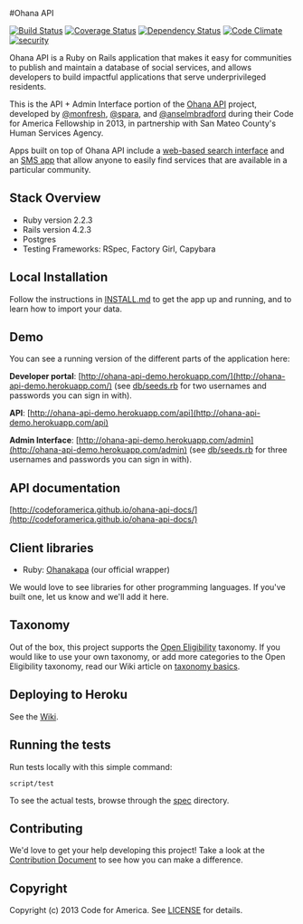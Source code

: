 #Ohana API

[![Build Status](https://travis-ci.org/codeforamerica/ohana-api.png?branch=master)](https://travis-ci.org/codeforamerica/ohana-api) [![Coverage Status](https://coveralls.io/repos/codeforamerica/ohana-api/badge.png?branch=master)](https://coveralls.io/r/codeforamerica/ohana-api) [![Dependency Status](https://gemnasium.com/codeforamerica/ohana-api.svg)](https://gemnasium.com/codeforamerica/ohana-api) [![Code Climate](https://codeclimate.com/github/codeforamerica/ohana-api.png)](https://codeclimate.com/github/codeforamerica/ohana-api)
[![security](https://hakiri.io/github/codeforamerica/ohana-api/master.svg)](https://hakiri.io/github/codeforamerica/ohana-api/master)

Ohana API is a Ruby on Rails application that makes it easy for communities to publish and maintain a database of social services, and allows developers to build impactful applications that serve underprivileged residents.

This is the API + Admin Interface portion of the [Ohana API](http://ohanapi.org) project, developed by [@monfresh](https://github.com/monfresh), [@spara](https://github.com/spara), and [@anselmbradford](https://github.com/anselmbradford) during their Code for America Fellowship in 2013, in partnership with San Mateo County's Human Services Agency.

Apps built on top of Ohana API include a [web-based search interface](https://github.com/codeforamerica/ohana-web-search) and an [SMS app] that allow anyone to easily find services that are available in a particular community.

[SMS app]: https://github.com/monfresh/ohana-sms

## Stack Overview

* Ruby version 2.2.3
* Rails version 4.2.3
* Postgres
* Testing Frameworks: RSpec, Factory Girl, Capybara

## Local Installation

Follow the instructions in [INSTALL.md][install] to get the app up and running, and to learn how to import your data.

[install]: https://github.com/codeforamerica/ohana-api/blob/master/INSTALL.md

## Demo
You can see a running version of the different parts of the application here:

**Developer portal**: [http://ohana-api-demo.herokuapp.com/](http://ohana-api-demo.herokuapp.com/)
(see [db/seeds.rb][developer_portal_seeds] for two usernames and passwords you can sign in with).

**API**: [http://ohana-api-demo.herokuapp.com/api](http://ohana-api-demo.herokuapp.com/api)

**Admin Interface**: [http://ohana-api-demo.herokuapp.com/admin](http://ohana-api-demo.herokuapp.com/admin)
(see [db/seeds.rb][admin_interface_seeds] for three usernames and passwords you can sign in with).

[developer_portal_seeds]: https://github.com/codeforamerica/ohana-api/blob/master/db/seeds.rb#L10-L23
[admin_interface_seeds]: https://github.com/codeforamerica/ohana-api/blob/master/db/seeds.rb#L25-45

## API documentation
[http://codeforamerica.github.io/ohana-api-docs/](http://codeforamerica.github.io/ohana-api-docs/)

## Client libraries

- Ruby: [Ohanakapa][ohanakapa] (our official wrapper)

We would love to see libraries for other programming languages.
If you've built one, let us know and we'll add it here.

[ohanakapa]: https://github.com/codeforamerica/ohanakapa

## Taxonomy
Out of the box, this project supports the [Open Eligibility](http://openeligibility.org)
taxonomy. If you would like to use your own taxonomy, or add more categories to
the Open Eligibility taxonomy, read our Wiki article on [taxonomy basics](https://github.com/codeforamerica/ohana-api/wiki/Taxonomy-basics).

## Deploying to Heroku
See the [Wiki](https://github.com/codeforamerica/ohana-api/wiki/How-to-deploy-the-Ohana-API-to-your-Heroku-account).

## Running the tests

Run tests locally with this simple command:

    script/test

To see the actual tests, browse through the [spec](https://github.com/codeforamerica/ohana-api/tree/master/spec) directory.

## Contributing

We'd love to get your help developing this project! Take a look at the [Contribution Document](https://github.com/codeforamerica/ohana-api/blob/master/CONTRIBUTING.md) to see how you can make a difference.

## Copyright
Copyright (c) 2013 Code for America. See [LICENSE](https://github.com/codeforamerica/ohana-api/blob/master/LICENSE.md) for details.
